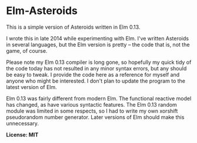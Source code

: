 # Elm-Asteroids

This is a simple version of Asteroids written in Elm 0.13.

I wrote this in late 2014 while experimenting with Elm. I've written Asteroids in several languages, but the Elm version is pretty – the code that is, not the game, of course.

Please note my Elm 0.13 compiler is long gone, so hopefully my quick tidy of the code today has not resulted in any minor syntax errors, but any should be easy to tweak. I provide the code here as a reference for myself and anyone who might be interested. I don't plan to update the program to the latest version of Elm.

Elm 0.13 was fairly different from modern Elm. The functional reactive model has changed, as have various syntactic features. The Elm 0.13 random module was limited in some respects, so I had to write my own xorshift pseudorandom number generator. Later versions of Elm should make this unnecessary.

__License: MIT__

